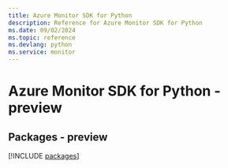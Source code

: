 ```yaml
---
title: Azure Monitor SDK for Python
description: Reference for Azure Monitor SDK for Python
ms.date: 09/02/2024
ms.topic: reference
ms.devlang: python
ms.service: monitor
---
```

# Azure Monitor SDK for Python - preview
## Packages - preview
[!INCLUDE [packages](monitor-index.md)]